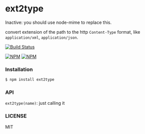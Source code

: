 
ext2type
================

Inactive: you should use node-mime to replace this.

convert extension of the path to the http `Content-Type` format, like `application/xml`, `application/json`.


[![Build Status](https://travis-ci.org/yorkie/node-ext2type.svg?branch=master)](https://travis-ci.org/yorkie/node-ext2type)

[![NPM](https://nodei.co/npm/ext2type.png?stars&downloads)](https://nodei.co/npm/ext2type/) [![NPM](https://nodei.co/npm-dl/ext2type.png)](https://nodei.co/npm/ext2type/)

### Installation

```sh
$ npm install ext2type
```

### API

`ext2type(name)`: just calling it

### LICENSE

MIT
